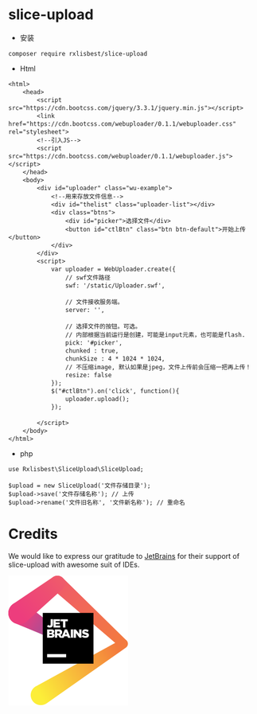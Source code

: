 # slice-upload
- 安装
```
composer require rxlisbest/slice-upload
```
- Html
```
<html>
    <head>
        <script src="https://cdn.bootcss.com/jquery/3.3.1/jquery.min.js"></script>
        <link href="https://cdn.bootcss.com/webuploader/0.1.1/webuploader.css" rel="stylesheet">
        <!--引入JS-->
        <script src="https://cdn.bootcss.com/webuploader/0.1.1/webuploader.js"></script>
    </head>
    <body>
        <div id="uploader" class="wu-example">
            <!--用来存放文件信息-->
            <div id="thelist" class="uploader-list"></div>
            <div class="btns">
                <div id="picker">选择文件</div>
                <button id="ctlBtn" class="btn btn-default">开始上传</button>
            </div>
        </div>
        <script>
            var uploader = WebUploader.create({
                // swf文件路径
                swf: '/static/Uploader.swf',

                // 文件接收服务端。
                server: '',

                // 选择文件的按钮。可选。
                // 内部根据当前运行是创建，可能是input元素，也可能是flash.
                pick: '#picker',
                chunked : true,
                chunkSize : 4 * 1024 * 1024,
                // 不压缩image, 默认如果是jpeg，文件上传前会压缩一把再上传！
                resize: false
            });
            $("#ctlBtn").on('click', function(){
                uploader.upload();
            });

        </script>
    </body>
</html>
```
- php
```
use Rxlisbest\SliceUpload\SliceUpload;

$upload = new SliceUpload('文件存储目录');
$upload->save('文件存储名称'); // 上传
$upload->rename('文件旧名称', '文件新名称'); // 重命名
```

# Credits
We would like to express our gratitude to [JetBrains](https://www.jetbrains.com/?from=slice-upload "JetBrains") for their support of slice-upload with awesome suit of IDEs.

![JetBrains](./docs/img/jetbrains.svg)
